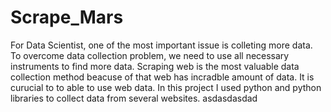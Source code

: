 # Scrape_Mars

For Data Scientist,  one of the most important issue is colleting more data. 
To overcome data collection problem, we need to use all necessary instruments to find more data.
Scraping web is the most valuable data collection method beacuse of that web has incradble amount of data. 
It is curucial to to able to use web data. 
In this project I used python and python libraries to collect data from several websites. 
asdasdasdad
